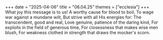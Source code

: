 +++
date = "2025-04-06"
title = "06.04.25"
themes = ["ecclesia"]
+++
What joy this message is to us!
A worthy cause for blood to boil,
To wage war against a mundane wilt,
But strive with all His energies for:
The transcendent, good and real,
Love genuine, patience of the daring kind,
For exploits in the field of generous time,
For closessness that makes wise men blush,
For weakness clothed in strength that draws the mocker's scorn.
